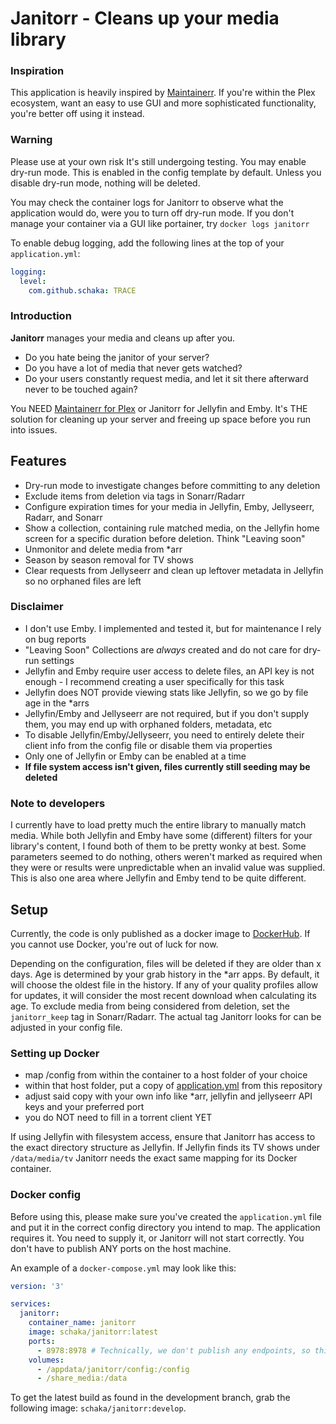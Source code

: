 # Janitorr - Cleans up your media library

### Inspiration
This application is heavily inspired by [Maintainerr](https://github.com/jorenn92/Maintainerr).
If you're within the Plex ecosystem, want an easy to use GUI and more sophisticated functionality, you're better off using it instead.

### Warning
Please use at your own risk It's still undergoing testing.
You may enable dry-run mode. This is enabled in the config template by default.
Unless you disable dry-run mode, nothing will be deleted.

You may check the container logs for Janitorr to observe what the application would do, were you to turn off dry-run mode.
If you don't manage your container via a GUI like portainer, try `docker logs janitorr`

To enable debug logging, add the following lines at the top of your `application.yml`:
```yml
logging:
  level:
    com.github.schaka: TRACE
```

### Introduction
**Janitorr** manages your media and cleans up after you.

- Do you hate being the janitor of your server?
- Do you have a lot of media that never gets watched?
- Do your users constantly request media, and let it sit there afterward never to be touched again?

You NEED [Maintainerr for Plex](https://github.com/jorenn92/Maintainerr) or Janitorr for Jellyfin and Emby.
It's THE solution for cleaning up your server and freeing up space before you run into issues.

## Features
- Dry-run mode to investigate changes before committing to any deletion
- Exclude items from deletion via tags in Sonarr/Radarr
- Configure expiration times for your media in Jellyfin, Emby, Jellyseerr, Radarr, and Sonarr
- Show a collection, containing rule matched media, on the Jellyfin home screen for a specific duration before deletion. Think "Leaving soon"
- Unmonitor and delete media from *arr
- Season by season removal for TV shows
- Clear requests from Jellyseerr and clean up leftover metadata in Jellyfin so no orphaned files are left

### Disclaimer
- I don't use Emby. I implemented and tested it, but for maintenance I rely on bug reports
- "Leaving Soon" Collections are *always* created and do not care for dry-run settings
- Jellyfin and Emby require user access to delete files, an API key is not enough - I recommend creating a user specifically for this task
- Jellyfin does NOT provide viewing stats like Jellyfin, so we go by file age in the *arrs
- Jellyfin/Emby and Jellyseerr are not required, but if you don't supply them, you may end up with orphaned folders, metadata, etc
- To disable Jellyfin/Emby/Jellyseerr, you need to entirely delete their client info from the config file or disable them via properties
- Only one of Jellyfin or Emby can be enabled at a time
- **If file system access isn't given, files currently still seeding may be deleted**

### Note to developers
I currently have to load pretty much the entire library to manually match media. While both Jellyfin and Emby have some (different) filters for your library's content,
I found both of them to be pretty wonky at best. Some parameters seemed to do nothing, others weren't marked as required when they were or results were unpredictable when an invalid value was supplied.
This is also one area where Jellyfin and Emby tend to be quite different. 

## Setup
Currently, the code is only published as a docker image to [DockerHub](https://hub.docker.com/repository/docker/schaka/janitorr/general). If you cannot use Docker, you're out of luck for now.

Depending on the configuration, files will be deleted if they are older than x days. Age is determined by your grab history in the *arr apps.
By default, it will choose the oldest file in the history. If any of your quality profiles allow for updates, it will consider the most recent download when calculating its age.
To exclude media from being considered from deletion, set the `janitorr_keep` tag in Sonarr/Radarr. The actual tag Janitorr looks for can be adjusted in your config file.

### Setting up Docker
- map /config from within the container to a host folder of your choice
- within that host folder, put a copy of [application.yml](https://github.com/Schaka/janitorr/blob/develop/src/main/resources/application.yml) from this repository
- adjust said copy with your own info like *arr, jellyfin and jellyseerr API keys and your preferred port
- you do NOT need to fill in a torrent client YET 

If using Jellyfin with filesystem access, ensure that Janitorr has access to the exact directory structure as Jellyfin.
If Jellyfin finds its TV shows under `/data/media/tv` Janitorr needs the exact same mapping for its Docker container.

### Docker config
Before using this, please make sure you've created the `application.yml` file and put it in the correct config directory you intend to map.
The application requires it. You need to supply it, or Janitorr will not start correctly.
You don't have to publish ANY ports on the host machine.

An example of a `docker-compose.yml` may look like this:
```yml
version: '3'

services:
  janitorr:
    container_name: janitorr
    image: schaka/janitorr:latest
    ports:
      - 8978:8978 # Technically, we don't publish any endpoints, so this isn't strictly required
    volumes:
      - /appdata/janitorr/config:/config 
      - /share_media:/data
```

To get the latest build as found in the development branch, grab the following image: `schaka/janitorr:develop`.
